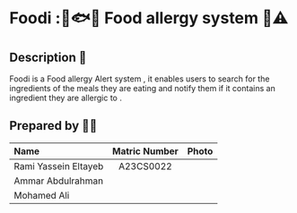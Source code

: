 # Foodi :🍞🐟🚨 Food allergy system 🥜⚠️ 

## Description 📝
  Foodi is a Food allergy Alert system , it enables users to search for the ingredients of the meals they are eating and notify them if it contains an ingredient they are allergic to . 


## Prepared by 🧑‍💻

| Name             | Matric Number | Photo                                                         |
| :---------------- | :-------------: | :------------------------------------------------------------: |
| Rami Yassein Eltayeb       | A23CS0022        |    |
| Ammar Abdulrahman            |      |   |
| Mohamed Ali              |         |       |

